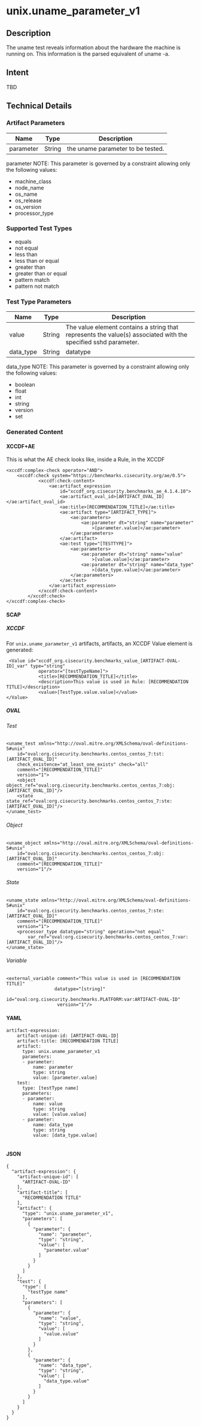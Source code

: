 # unix.uname_parameter_v1

## Description
The uname test reveals information about the hardware the machine is running on. This information is the parsed equivalent of uname -a. 
## Intent
TBD

## Technical Details
### Artifact Parameters
| Name                  |Type    | Description |
| ----------------------|--------| ----------- |
| parameter | String | the uname parameter to be tested. |

parameter 
NOTE: This parameter is governed by a constraint allowing only the following values:
- machine_class
- node_name 
- os_name
- os_release
- os_version
- processor_type

### Supported Test Types
- equals
- not equal
- less than
- less than or equal
- greater than 
- greater than or equal 
- pattern match 
- pattern not match

### Test Type Parameters

| Name                  |Type    | Description |
| ----------------------|--------| ----------- |
| value | String |The value element contains a string that represents the value(s) associated with the specified sshd parameter.			 |
| data_type  | String |datatype |

data_type
NOTE: This parameter is governed by a constraint allowing only the following values:
- boolean
- float
- int
- string
- version
- set

### Generated Content
#### XCCDF+AE
This is what the AE check looks like, inside a Rule, in the XCCDF

```
<xccdf:complex-check operator="AND">
    <xccdf:check system="https://benchmarks.cisecurity.org/ae/0.5">
            <xccdf:check-content>
                <ae:artifact_expression
                    id="xccdf_org.cisecurity.benchmarks_ae_4.1.4.10">
                    <ae:artifact_oval_id>[ARTIFACT_OVAL_ID]</ae:artifact_oval_id>
                    <ae:title>[RECOMMENDATION_TITLE]</ae:title>
                    <ae:artifact type="[ARTIFACT_TYPE]">
                        <ae:parameters>
                            <ae:parameter dt="string" name="parameter"
                                >[parameter.value]</ae:parameter>
                        </ae:parameters>
                    </ae:artifact>
                    <ae:test type="[TESTTYPE]">
                        <ae:parameters>
                            <ae:parameter dt="string" name="value"
                                >[value.value]</ae:parameter>
                            <ae:parameter dt="string" name="data_type"
                                >[data_type.value]</ae:parameter>
                        </ae:parameters>
                    </ae:test>
                </ae:artifact_expression>
            </xccdf:check-content>
        </xccdf:check>
</xccdf:complex-check>
```

#### SCAP
##### XCCDF
For `unix.uname_parameter_v1` artifacts, artifacts, an XCCDF Value element is generated:

```
 <Value id="xccdf_org.cisecurity.benchmarks_value_[ARTIFACT-OVAL-ID]_var" type="string"
            operator="[testTypeName]">
            <title>[RECOMMENDATION_TITLE]</title>
            <description>This value is used in Rule: [RECOMMENDATION TITLE]</description>
            <value>[TestType.value.value]</value>
</Value>
```

##### OVAL
###### Test

```
<uname_test xmlns="http://oval.mitre.org/XMLSchema/oval-definitions-5#unix"
    id="oval:org.cisecurity.benchmarks.centos_centos_7:tst:[ARTIFACT_OVAL_ID]"
    check_existence="at_least_one_exists" check="all"
    comment="[RECOMMENDATION_TITLE]"
    version="1">
    <object object_ref="oval:org.cisecurity.benchmarks.centos_centos_7:obj:[ARTIFACT_OVAL_ID]"/>
    <state state_ref="oval:org.cisecurity.benchmarks.centos_centos_7:ste:[ARTIFACT_OVAL_ID]"/>
</uname_test>
```

###### Object

```
<uname_object xmlns="http://oval.mitre.org/XMLSchema/oval-definitions-5#unix"
    id="oval:org.cisecurity.benchmarks.centos_centos_7:obj:[ARTIFACT_OVAL_ID]"
    comment="[RECOMMENDATION_TITLE]"
    version="1"/>
```
###### State

```
<uname_state xmlns="http://oval.mitre.org/XMLSchema/oval-definitions-5#unix"
    id="oval:org.cisecurity.benchmarks.centos_centos_7:ste:[ARTIFACT_OVAL_ID]"
    comment="[RECOMMENDATION_TITLE]"
    version="1">
    <processor_type datatype="string" operation="not equal"
        var_ref="oval:org.cisecurity.benchmarks.centos_centos_7:var:[ARTIFACT_OVAL_ID]"/>
</uname_state>
```

###### Variable

```
<external_variable comment="This value is used in [RECOMMENDATION TITLE]" 
                  datatype="[string]" 
                        id="oval:org.cisecurity.benchmarks.PLATFORM:var:ARTIFACT-OVAL-ID" 
                   version="1"/>
```

#### YAML

```
artifact-expression:
    artifact-unique-id: [ARTIFACT-OVAL-ID]
    artifact-title: [RECOMMENDATION TITLE]
    artifact:
      type: unix.uname_parameter_v1
      parameters:
      - parameter: 
          name: parameter
          type: string
          value: [parameter.value]
    test:
      type: [testType name]
      parameters:
      - parameter: 
          name: value
          type: string
          value: [value.value]
      - parameter: 
          name: data_type
          type: string
          value: [data_type.value]
      
```

#### JSON

```
{
  "artifact-expression": {
    "artifact-unique-id": [
      "ARTIFACT-OVAL-ID"
    ],
    "artifact-title": [
      "RECOMMENDATION TITLE"
    ],
    "artifact": {
      "type": "unix.uname_parameter_v1",
      "parameters": [
        {
          "parameter": {
            "name": "parameter",
            "type": "string",
            "value": [
              "parameter.value"
            ]
          }
        }
      ]
    },
    "test": {
      "type": [
        "testType name"
      ],
      "parameters": [
        {
          "parameter": {
            "name": "value",
            "type": "string",
            "value": [
              "value.value"
            ]
          }
        },
        {
          "parameter": {
            "name": "data_type",
            "type": "string",
            "value": [
              "data_type.value"
            ]
          }
        }
      ]
    }
  }
}
```